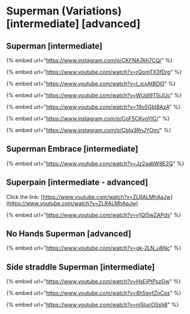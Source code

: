 # Superman (Variations) \[intermediate] \[advanced]

## Superman \[intermediate]

{% embed url="https://www.instagram.com/p/CKFNA7Ah7CQ/" %}

{% embed url="https://www.youtube.com/watch?v=rQomTX3fDrg" %}

{% embed url="https://www.youtube.com/watch?v=l_jcxAtBDl0" %}

{% embed url="https://www.youtube.com/watch?v=WUdI9T5jJUc" %}

{% embed url="https://www.youtube.com/watch?v=19o5GbI8AzA" %}

{% embed url="https://www.instagram.com/p/CoF5CKvoYIC/" %}

{% embed url="https://www.instagram.com/p/Cblq3RnJYOm/" %}

## Superman Embrace \[intermediate]

{% embed url="https://www.youtube.com/watch?v=Jz2aabW9E2Q" %}

## Superpain \[intermediate - advanced]

Click the link: [https://www.youtube.com/watch?v=ZLRALMhAaJw](https://www.youtube.com/watch?v=ZLRALMhAaJw)

{% embed url="https://www.youtube.com/watch?v=y1QI5wZAPds" %}

## No Hands Superman \[advanced]

{% embed url="https://www.youtube.com/watch?v=gk-2LN_u6Nc" %}

## Side straddle Superman \[intermediate]

{% embed url="https://www.youtube.com/watch?v=HsEjPtPszGw" %}

{% embed url="https://www.youtube.com/watch?v=8h5qyfZnCos" %}

{% embed url="https://www.youtube.com/watch?v=ni5lucOSsh8" %}
